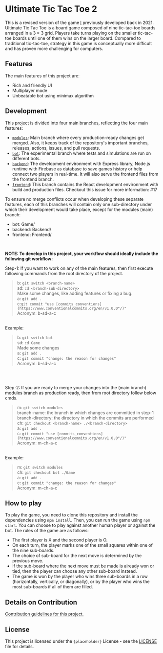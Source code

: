 # Ultimate Tic Tac Toe 2

This is a revised version of the game [I](https://github.com/PBJI) previously developed back in 2021. Ultimate Tic Tac Toe is a board game composed of nine tic-tac-toe boards arranged in a 3 × 3 grid. Players take turns playing on the smaller tic-tac-toe boards until one of them wins on the larger board. Compared to traditional tic-tac-toe, strategy in this game is conceptually more difficult and has proven more challenging for computers.

## Features

The main features of this project are:

- Rich and friendly UI
- Multiplayer mode
- Unbeatable bot using minimax algorithm

## Development 
<!-- Hi, owner you should keep updating this section after major or minor change -->
<!-- 
  What will be considered a major or minor change? 
  A minor change would introduce a feature addition and a major change would introduce a breaking change.
  Where older versions of the application would not be compatible with the new one.
  
  In our case for example, a major change would be to re-design the data model in the database application.
  Or re-develop the application with other tech stack.
  This change will render front-end or back-end partially or in rare case completely non-functional.
  Hence README.md should notify the contributors about these changes, especially Major ones.

  For example if in future the (contributors) decide to change the applications database management system from Firebase to MongoDB,
  then the README.md should reflect that decision and an issue must be referred for the same.
-->

This project is divided into four main branches, reflecting the four main features:

- [`modules`](https://github.com/PBJI/ultimate-tic-tac-toe-2/tree/modules): Main branch where every production-ready changes get merged. Also, it keeps track of the repository's important branches, releases, actions, issues, and pull requests.
- [`bot`](https://github.com/PBJI/ultimate-tic-tac-toe-2/tree/bot): The experimental branch where tests and simulations are run on different bots.
- [`backend`](): The development environment with Express library, Node.js runtime with Firebase as database to save games history or help connect two players in real-time. It will also serve the frontend files from the frontend branch.
- [`frontend`](): This branch contains the React development environment with build and production files. Checkout this issue for more information: #17

To ensure no merge conflicts occur when developing these separate features, each of this branches will contain only one sub-directory under which their development would take place, except for the modules (main) branch:
- bot: Game/
- backend: Backend/
- frontend: Frontend/
<br>

**NOTE: To develop in this project, your workflow should ideally include the following git workflow:**

Step-1: If you want to work on any of the main features, then first execute following commands from the root directory of the project.
> b: ```git switch <branch-name>```<br>
> sd: ```cd <branch-sub-directory>```<br>
Make some changes, like adding features or fixing a bug.<br>
> a: ```git add .```<br>
> c:```git commit "use [commits_conventions](https://www.conventionalcommits.org/en/v1.0.0"/)"```<br>
> Acronym: b-sd-a-c<br>

<br>
Example:

> b: ```git switch bot```<br>
> sd: ```cd Game```<br>
> Made some changes<br>
> a: ```git add .```<br>
> c: ```git commit "change: the reason for changes"```<br>
> Acronym: b-sd-a-c <br>

<br><br>

Step-2: If you are ready to merge your changes into the (main branch) modules branch as production ready, then from root directory follow below cmds.
> m: ```git switch modules```<br>
> branch-name: the branch in which changes are committed in step-1 <br>
> branch-directory: the directory in which the commits are performed <br>
> ch: ```git checkout <branch-name> ./<branch-directory>```<br>
> a: ```git add .```<br>
> c: ```git commit "use [commits_conventions](https://www.conventionalcommits.org/en/v1.0.0"/)"```<br>
> Acronym: m-ch-a-c <br>

<br>
Example:

> m: ```git switch modules```<br>
> ch: ```git checkout bot ./Game ```<br>
> a: ```git add .```<br>
> c: ```git commit "change: the reason for changes"```<br>
> Acronym: m-ch-a-c

## How to play

To play the game, you need to clone this repository and install the dependencies using `npm install`. Then, you can run the game using `npm start`. You can choose to play against another human player or against the bot. The rules of the game are as follows:

- The first player is X and the second player is O.
- On each turn, the player marks one of the small squares within one of the nine sub-boards.
- The choice of sub-board for the next move is determined by the previous move.
- If the sub-board where the next move must be made is already won or tied, then the player can choose any other sub-board instead.
- The game is won by the player who wins three sub-boards in a row (horizontally, vertically, or diagonally), or by the player who wins the most sub-boards if all of them are filled.

## Details on Contribution

[Contribution guidelines for this project.](./contributors.md)

## License

This project is licensed under the `{placeholder}` License - see the [LICENSE](^1^) file for details.

<!-- (^1^): Input link to license file in place of that.-->
<!-- [`backend`](): Input link to backend branch in place of that.-->
<!-- [`frontend`](): Input link to frontend branch in place of that.-->
<!-- Please, improve the how to play section.-->
